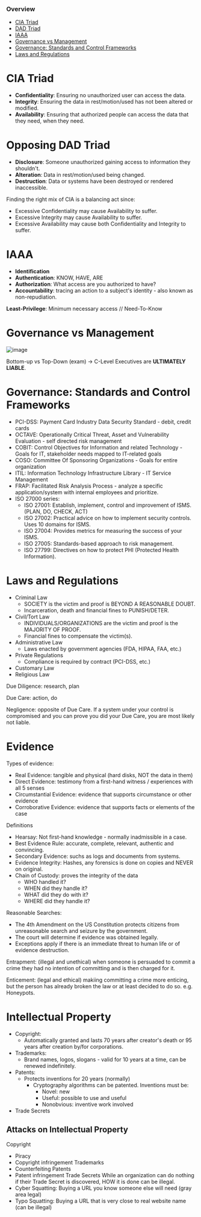 ### Overview
- [CIA Triad](#cia-triad)
- [DAD Triad](#opposing-dad-triad)
- [IAAA](#iaaa)
- [Governance vs Management](#governance-vs-management)
- [Governance: Standards and Control Frameworks](#governance-standards-and-control-frameworks)
- [Laws and Regulations](#laws-and-regulations)

# CIA Triad
- **Confidentiality**: Ensuring no unauthorized user can access the data.
- **Integrity**: Ensuring the data in rest/motion/used has not been altered or modified.
- **Availability**: Ensuring that authorized people can access the data that they need, when they need.
# Opposing DAD Triad
- **Disclosure**: Someone unauthorized gaining access to information they shouldn't.
- **Alteration**: Data in rest/motion/used being changed.
- **Destruction**: Data or systems have been destroyed or rendered inaccessible.

Finding the right mix of CIA is a balancing act since:
- Excessive Confidentiality may cause Availability to suffer.
- Excessive Integrity may cause Availability to suffer.
- Excessive Availability may cause both Confidentiality and Integrity to suffer.

# IAAA
- **Identification**
- **Authentication**: KNOW, HAVE, ARE
- **Authorization**: What access are you authorized to have?
- **Accountability**: tracing an action to a subject's identity - also known as non-repudiation.

**Least-Privilege**: Minimum necessary access // Need-To-Know

# Governance vs Management
![image](https://github.com/0xScorpio/Certifications/assets/140411254/7742d50d-698e-4cdb-ac5a-e79e4f9157b9)

Bottom-up vs Top-Down (exam) -> C-Level Executives are **ULTIMATELY LIABLE**.

# Governance: Standards and Control Frameworks
- PCI-DSS: Payment Card Industry Data Security Standard - debit, credit cards
- OCTAVE: Operationally Critical Threat, Asset and Vulnerability Evaluation - self directed risk management
- COBIT: Control Objectives for Information and related Technology - Goals for IT, stakeholder needs mapped to IT-related goals
- COSO: Committee Of Sponsoring Organizations - Goals for entire organization
- ITIL: Information Technology Infrastructure Library - IT Service Management
- FRAP: Facilitated Risk Analysis Process - analyze a specific application/system with internal employees and prioritize.
- ISO 27000 series:
  - ISO 27001: Establish, implement, control and improvement of ISMS. (PLAN, DO, CHECK, ACT)
  - ISO 27002: Practical advice on how to implement security controls. Uses 10 domains for ISMS.
  - ISO 27004: Provides metrics for measuring the success of your ISMS.
  - ISO 27005: Standards-based approach to risk management.
  - ISO 27799: Directives on how to protect PHI (Protected Health Information).

# Laws and Regulations
- Criminal Law
  - SOCIETY is the victim and proof is BEYOND A REASONABLE DOUBT.
  - Incarceration, death and financial fines to PUNISH/DETER.
- Civil/Tort Law
  - INDIVIDUALS/ORGANIZATIONS are the victim and proof is the MAJORITY OF PROOF.
  - Financial fines to compensate the victim(s).
- Administrative Law
  - Laws enacted by government agencies (FDA, HIPAA, FAA, etc.)
- Private Regulations
  - Compliance is required by contract (PCI-DSS, etc.)
- Customary Law
- Religious Law

Due Diligence: research, plan

Due Care: action, do

Negligence: opposite of Due Care.
If a system under your control is compromised and you can prove you did your Due Care, you are most likely not liable.

# Evidence
Types of evidence:
- Real Evidence: tangible and physical (hard disks, NOT the data in them)
- Direct Evidence: testimony from a first-hand witness / experiences with all 5 senses
- Circumstantial Evidence: evidence that supports circumstance or other evidence
- Corroborative Evidence: evidence that supports facts or elements of the case

Definitions
- Hearsay: Not first-hand knowledge - normally inadmissible in a case.
- Best Evidence Rule: accurate, complete, relevant, authentic and convincing.
- Secondary Evidence: suchs as logs and documents from systems.
- Evidence Integrity: Hashes, any forensics is done on copies and NEVER on original.
- Chain of Custody: proves the integrity of the data
  - WHO handled it?
  - WHEN did they handle it?
  - WHAT did they do with it?
  - WHERE did they handle it?

Reasonable Searches:
- The 4th Amendment on the US Constitution protects citizens from unreasonable search and seizure by the government.
- The court will determine if evidence was obtained legally.
- Exceptions apply if there is an immediate threat to human life or of evidence destruction.

Entrapment: (illegal and unethical) when someone is persuaded to commit a crime they had no intention of committing and is then charged for it.

Enticement: (legal and ethical) makiing committing a crime more enticing, but the person has already broken the law or at least decided to do so. e.g. Honeypots.

# Intellectual Property
- Copyright:
  - Automatically granted and lasts 70 years after creator's death or 95 years after creation by/for corporations.
- Trademarks:
  - Brand names, logos, slogans - valid for 10 years at a time, can be renewed indefinitely. 
- Patents:
  - Protects inventions for 20 years (normally)
    - Cryptography algorithms can be patented. Inventions must be:
      - Novel: new
      - Useful: possible to use and useful
      - Nonobvious: inventive work involved
- Trade Secrets

## Attacks on Intellectual Property
Copyright
- Piracy
- Copyright infringement
Trademarks
- Counterfeiting
Patents
- Patent infringement
Trade Secrets
While an organization can do nothing if their Trade Secret is discovered, HOW it is done can be illegal.
- Cyber Squatting: Buying a URL you know someone else will need (gray area legal)
- Typo Squatting: Buying a URL that is very close to real website name (can be illegal)



  
  

  
